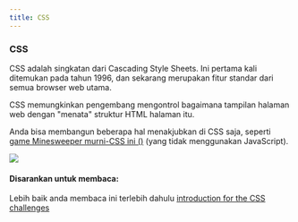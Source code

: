 ```yaml
---
title: CSS
---
```


### CSS

CSS adalah singkatan dari Cascading Style Sheets. Ini pertama kali ditemukan pada tahun 1996, dan sekarang merupakan fitur standar dari semua browser web utama.

CSS memungkinkan pengembang mengontrol bagaimana tampilan halaman web dengan "menata" struktur HTML halaman itu.

Anda bisa membangun beberapa hal menakjubkan di CSS saja, seperti <a href='https://codepen.io/bali_balo/pen/BLJONk' target='_blank' rel='nofollow'>game Minesweeper murni-CSS ini ()</a> (yang tidak menggunakan JavaScript).

![](https://cdn-images-1.medium.com/max/800/1*GFcKk9KxqHAnWa1ECcKDOQ.png)

#### Disarankan untuk membaca:

Lebih baik anda membaca ini terlebih dahulu <a href='https://github.com/freeCodeCamp/freeCodeCamp/blob/staging/seed/challenges/01-responsive-web-design/basic-css.json#L14' target='_blank' rel='nofollow'>introduction for the CSS challenges</a>
